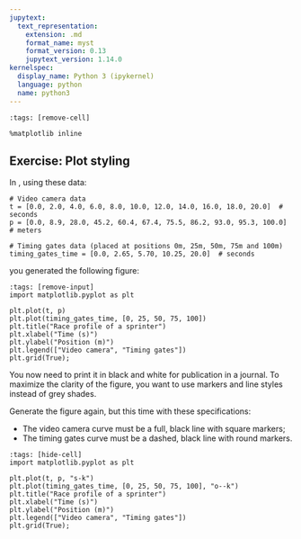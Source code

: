 ```yaml
---
jupytext:
  text_representation:
    extension: .md
    format_name: myst
    format_version: 0.13
    jupytext_version: 1.14.0
kernelspec:
  display_name: Python 3 (ipykernel)
  language: python
  name: python3
---
```


```{code-cell} ipython3
:tags: [remove-cell]

%matplotlib inline
```

## Exercise: Plot styling

In [](matplotlib_plot_titles_labels_exercise2.md), using these data:

```{code-cell} ipython3
# Video camera data
t = [0.0, 2.0, 4.0, 6.0, 8.0, 10.0, 12.0, 14.0, 16.0, 18.0, 20.0]  # seconds
p = [0.0, 8.9, 28.0, 45.2, 60.4, 67.4, 75.5, 86.2, 93.0, 95.3, 100.0]  # meters

# Timing gates data (placed at positions 0m, 25m, 50m, 75m and 100m)
timing_gates_time = [0.0, 2.65, 5.70, 10.25, 20.0]  # seconds
```

you generated the following figure:

```{code-cell} ipython3
:tags: [remove-input]
import matplotlib.pyplot as plt

plt.plot(t, p)
plt.plot(timing_gates_time, [0, 25, 50, 75, 100])
plt.title("Race profile of a sprinter")
plt.xlabel("Time (s)")
plt.ylabel("Position (m)")
plt.legend(["Video camera", "Timing gates"])
plt.grid(True);
```

You now need to print it in black and white for publication in a journal. To maximize the clarity of the figure, you want to use markers and line styles instead of grey shades.

Generate the figure again, but this time with these specifications:

- The video camera curve must be a full, black line with square markers;
- The timing gates curve must be a dashed, black line with round markers.

```{code-cell} ipython3
:tags: [hide-cell]
import matplotlib.pyplot as plt

plt.plot(t, p, "s-k")
plt.plot(timing_gates_time, [0, 25, 50, 75, 100], "o--k")
plt.title("Race profile of a sprinter")
plt.xlabel("Time (s)")
plt.ylabel("Position (m)")
plt.legend(["Video camera", "Timing gates"])
plt.grid(True);
```
